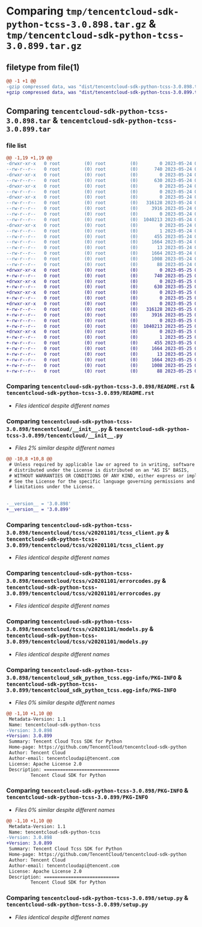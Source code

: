 # Comparing `tmp/tencentcloud-sdk-python-tcss-3.0.898.tar.gz` & `tmp/tencentcloud-sdk-python-tcss-3.0.899.tar.gz`

## filetype from file(1)

```diff
@@ -1 +1 @@
-gzip compressed data, was "dist/tencentcloud-sdk-python-tcss-3.0.898.tar", last modified: Wed May 24 02:07:41 2023, max compression
+gzip compressed data, was "dist/tencentcloud-sdk-python-tcss-3.0.899.tar", last modified: Thu May 25 00:37:25 2023, max compression
```

## Comparing `tencentcloud-sdk-python-tcss-3.0.898.tar` & `tencentcloud-sdk-python-tcss-3.0.899.tar`

### file list

```diff
@@ -1,19 +1,19 @@
-drwxr-xr-x   0 root         (0) root         (0)        0 2023-05-24 02:07:41.000000 tencentcloud-sdk-python-tcss-3.0.898/
--rw-r--r--   0 root         (0) root         (0)      740 2023-05-24 02:07:41.000000 tencentcloud-sdk-python-tcss-3.0.898/README.rst
-drwxr-xr-x   0 root         (0) root         (0)        0 2023-05-24 02:07:41.000000 tencentcloud-sdk-python-tcss-3.0.898/tencentcloud/
--rw-r--r--   0 root         (0) root         (0)      630 2023-05-24 02:07:41.000000 tencentcloud-sdk-python-tcss-3.0.898/tencentcloud/__init__.py
-drwxr-xr-x   0 root         (0) root         (0)        0 2023-05-24 02:07:41.000000 tencentcloud-sdk-python-tcss-3.0.898/tencentcloud/tcss/
--rw-r--r--   0 root         (0) root         (0)        0 2023-05-24 02:07:41.000000 tencentcloud-sdk-python-tcss-3.0.898/tencentcloud/tcss/__init__.py
-drwxr-xr-x   0 root         (0) root         (0)        0 2023-05-24 02:07:41.000000 tencentcloud-sdk-python-tcss-3.0.898/tencentcloud/tcss/v20201101/
--rw-r--r--   0 root         (0) root         (0)   316128 2023-05-24 02:07:41.000000 tencentcloud-sdk-python-tcss-3.0.898/tencentcloud/tcss/v20201101/tcss_client.py
--rw-r--r--   0 root         (0) root         (0)     3916 2023-05-24 02:07:41.000000 tencentcloud-sdk-python-tcss-3.0.898/tencentcloud/tcss/v20201101/errorcodes.py
--rw-r--r--   0 root         (0) root         (0)        0 2023-05-24 02:07:41.000000 tencentcloud-sdk-python-tcss-3.0.898/tencentcloud/tcss/v20201101/__init__.py
--rw-r--r--   0 root         (0) root         (0)  1040213 2023-05-24 02:07:41.000000 tencentcloud-sdk-python-tcss-3.0.898/tencentcloud/tcss/v20201101/models.py
-drwxr-xr-x   0 root         (0) root         (0)        0 2023-05-24 02:07:41.000000 tencentcloud-sdk-python-tcss-3.0.898/tencentcloud_sdk_python_tcss.egg-info/
--rw-r--r--   0 root         (0) root         (0)        1 2023-05-24 02:07:41.000000 tencentcloud-sdk-python-tcss-3.0.898/tencentcloud_sdk_python_tcss.egg-info/dependency_links.txt
--rw-r--r--   0 root         (0) root         (0)      455 2023-05-24 02:07:41.000000 tencentcloud-sdk-python-tcss-3.0.898/tencentcloud_sdk_python_tcss.egg-info/SOURCES.txt
--rw-r--r--   0 root         (0) root         (0)     1664 2023-05-24 02:07:41.000000 tencentcloud-sdk-python-tcss-3.0.898/tencentcloud_sdk_python_tcss.egg-info/PKG-INFO
--rw-r--r--   0 root         (0) root         (0)       13 2023-05-24 02:07:41.000000 tencentcloud-sdk-python-tcss-3.0.898/tencentcloud_sdk_python_tcss.egg-info/top_level.txt
--rw-r--r--   0 root         (0) root         (0)     1664 2023-05-24 02:07:41.000000 tencentcloud-sdk-python-tcss-3.0.898/PKG-INFO
--rw-r--r--   0 root         (0) root         (0)     1008 2023-05-24 02:07:41.000000 tencentcloud-sdk-python-tcss-3.0.898/setup.py
--rw-r--r--   0 root         (0) root         (0)       88 2023-05-24 02:07:41.000000 tencentcloud-sdk-python-tcss-3.0.898/setup.cfg
+drwxr-xr-x   0 root         (0) root         (0)        0 2023-05-25 00:37:25.000000 tencentcloud-sdk-python-tcss-3.0.899/
+-rw-r--r--   0 root         (0) root         (0)      740 2023-05-25 00:37:25.000000 tencentcloud-sdk-python-tcss-3.0.899/README.rst
+drwxr-xr-x   0 root         (0) root         (0)        0 2023-05-25 00:37:25.000000 tencentcloud-sdk-python-tcss-3.0.899/tencentcloud/
+-rw-r--r--   0 root         (0) root         (0)      630 2023-05-25 00:37:25.000000 tencentcloud-sdk-python-tcss-3.0.899/tencentcloud/__init__.py
+drwxr-xr-x   0 root         (0) root         (0)        0 2023-05-25 00:37:25.000000 tencentcloud-sdk-python-tcss-3.0.899/tencentcloud/tcss/
+-rw-r--r--   0 root         (0) root         (0)        0 2023-05-25 00:37:25.000000 tencentcloud-sdk-python-tcss-3.0.899/tencentcloud/tcss/__init__.py
+drwxr-xr-x   0 root         (0) root         (0)        0 2023-05-25 00:37:25.000000 tencentcloud-sdk-python-tcss-3.0.899/tencentcloud/tcss/v20201101/
+-rw-r--r--   0 root         (0) root         (0)   316128 2023-05-25 00:37:25.000000 tencentcloud-sdk-python-tcss-3.0.899/tencentcloud/tcss/v20201101/tcss_client.py
+-rw-r--r--   0 root         (0) root         (0)     3916 2023-05-25 00:37:25.000000 tencentcloud-sdk-python-tcss-3.0.899/tencentcloud/tcss/v20201101/errorcodes.py
+-rw-r--r--   0 root         (0) root         (0)        0 2023-05-25 00:37:25.000000 tencentcloud-sdk-python-tcss-3.0.899/tencentcloud/tcss/v20201101/__init__.py
+-rw-r--r--   0 root         (0) root         (0)  1040213 2023-05-25 00:37:25.000000 tencentcloud-sdk-python-tcss-3.0.899/tencentcloud/tcss/v20201101/models.py
+drwxr-xr-x   0 root         (0) root         (0)        0 2023-05-25 00:37:25.000000 tencentcloud-sdk-python-tcss-3.0.899/tencentcloud_sdk_python_tcss.egg-info/
+-rw-r--r--   0 root         (0) root         (0)        1 2023-05-25 00:37:25.000000 tencentcloud-sdk-python-tcss-3.0.899/tencentcloud_sdk_python_tcss.egg-info/dependency_links.txt
+-rw-r--r--   0 root         (0) root         (0)      455 2023-05-25 00:37:25.000000 tencentcloud-sdk-python-tcss-3.0.899/tencentcloud_sdk_python_tcss.egg-info/SOURCES.txt
+-rw-r--r--   0 root         (0) root         (0)     1664 2023-05-25 00:37:25.000000 tencentcloud-sdk-python-tcss-3.0.899/tencentcloud_sdk_python_tcss.egg-info/PKG-INFO
+-rw-r--r--   0 root         (0) root         (0)       13 2023-05-25 00:37:25.000000 tencentcloud-sdk-python-tcss-3.0.899/tencentcloud_sdk_python_tcss.egg-info/top_level.txt
+-rw-r--r--   0 root         (0) root         (0)     1664 2023-05-25 00:37:25.000000 tencentcloud-sdk-python-tcss-3.0.899/PKG-INFO
+-rw-r--r--   0 root         (0) root         (0)     1008 2023-05-25 00:37:25.000000 tencentcloud-sdk-python-tcss-3.0.899/setup.py
+-rw-r--r--   0 root         (0) root         (0)       88 2023-05-25 00:37:25.000000 tencentcloud-sdk-python-tcss-3.0.899/setup.cfg
```

### Comparing `tencentcloud-sdk-python-tcss-3.0.898/README.rst` & `tencentcloud-sdk-python-tcss-3.0.899/README.rst`

 * *Files identical despite different names*

### Comparing `tencentcloud-sdk-python-tcss-3.0.898/tencentcloud/__init__.py` & `tencentcloud-sdk-python-tcss-3.0.899/tencentcloud/__init__.py`

 * *Files 2% similar despite different names*

```diff
@@ -10,8 +10,8 @@
 # Unless required by applicable law or agreed to in writing, software
 # distributed under the License is distributed on an "AS IS" BASIS,
 # WITHOUT WARRANTIES OR CONDITIONS OF ANY KIND, either express or implied.
 # See the License for the specific language governing permissions and
 # limitations under the License.
 
 
-__version__ = '3.0.898'
+__version__ = '3.0.899'
```

### Comparing `tencentcloud-sdk-python-tcss-3.0.898/tencentcloud/tcss/v20201101/tcss_client.py` & `tencentcloud-sdk-python-tcss-3.0.899/tencentcloud/tcss/v20201101/tcss_client.py`

 * *Files identical despite different names*

### Comparing `tencentcloud-sdk-python-tcss-3.0.898/tencentcloud/tcss/v20201101/errorcodes.py` & `tencentcloud-sdk-python-tcss-3.0.899/tencentcloud/tcss/v20201101/errorcodes.py`

 * *Files identical despite different names*

### Comparing `tencentcloud-sdk-python-tcss-3.0.898/tencentcloud/tcss/v20201101/models.py` & `tencentcloud-sdk-python-tcss-3.0.899/tencentcloud/tcss/v20201101/models.py`

 * *Files identical despite different names*

### Comparing `tencentcloud-sdk-python-tcss-3.0.898/tencentcloud_sdk_python_tcss.egg-info/PKG-INFO` & `tencentcloud-sdk-python-tcss-3.0.899/tencentcloud_sdk_python_tcss.egg-info/PKG-INFO`

 * *Files 0% similar despite different names*

```diff
@@ -1,10 +1,10 @@
 Metadata-Version: 1.1
 Name: tencentcloud-sdk-python-tcss
-Version: 3.0.898
+Version: 3.0.899
 Summary: Tencent Cloud Tcss SDK for Python
 Home-page: https://github.com/TencentCloud/tencentcloud-sdk-python
 Author: Tencent Cloud
 Author-email: tencentcloudapi@tencent.com
 License: Apache License 2.0
 Description: ============================
         Tencent Cloud SDK for Python
```

### Comparing `tencentcloud-sdk-python-tcss-3.0.898/PKG-INFO` & `tencentcloud-sdk-python-tcss-3.0.899/PKG-INFO`

 * *Files 0% similar despite different names*

```diff
@@ -1,10 +1,10 @@
 Metadata-Version: 1.1
 Name: tencentcloud-sdk-python-tcss
-Version: 3.0.898
+Version: 3.0.899
 Summary: Tencent Cloud Tcss SDK for Python
 Home-page: https://github.com/TencentCloud/tencentcloud-sdk-python
 Author: Tencent Cloud
 Author-email: tencentcloudapi@tencent.com
 License: Apache License 2.0
 Description: ============================
         Tencent Cloud SDK for Python
```

### Comparing `tencentcloud-sdk-python-tcss-3.0.898/setup.py` & `tencentcloud-sdk-python-tcss-3.0.899/setup.py`

 * *Files identical despite different names*

